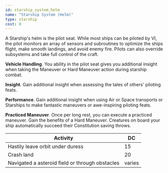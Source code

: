 ```yaml
---
id: starship_system_helm
name: "Starship System (Helm)"
type: starship
cost: 0
---
```


A Starship's helm is the pilot seat. While most ships can be piloted by VI, the pilot monitors an array of sensors
and subroutines to optimize the ships flight, make smooth landings, and avoid enemy fire. Pilots can also
override subsystems and take full control of the craft.

__Vehicle Handling__. You ability in the pilot seat gives you additional insight when taking the Maneuver or Hard Maneuver
action during starship combat.

__Insight__. Gain additional insight when assessing the tales of others' piloting feats.

__Performance__. Gain additional insight when using Air or Space transports or Starships to make fantastic maneuvers
or awe-inspiring piloting feats.

__Practiced Maneuver__. Once per long rest, you can execute a practiced maneuver. Gain the benefits of a Hard Maneuver.
Creatures on board your ship automatically succeed their Constitution saving throws. 

Activity | DC
--- | ---
Hastily leave orbit under duress | 15
Crash land | 20  
Navigated a asteroid field or through obstacles | varies 

